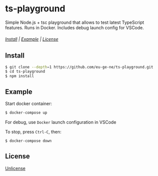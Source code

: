 ts-playground
=============

Simple Node.js + tsc playground that allows to test latest TypeScript features.
Runs in Docker.
Includes debug launch config for VSCode.

###### [Install](#Install) | [Example](#Example) | [License](#License)

Install
-------

```bash
$ git clone --depth=1 https://github.com/eu-ge-ne/ts-playground.git
$ cd ts-playground
$ npm install
```

Example
-------

Start docker container:

```bash
$ docker-compose up
```

For debug, use `Docker` launch configuration in VSCode

To stop, press `Ctrl-C`, then:

```bash
$ docker-compose down
```

License
-------

[Unlicense](LICENSE)
